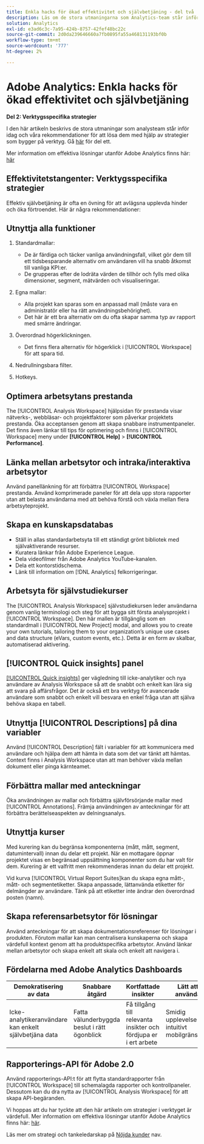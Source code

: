 ```yaml
---
title: Enkla hacks för ökad effektivitet och självbetjäning - del två
description: Läs om de stora utmaningarna som Analytics-team står inför idag och våra rekommendationer för att lösa dem med hjälp av strategier som bygger på verktyg.
solution: Analytics
exl-id: e3ad6c3c-7a95-424b-8757-42fef48bc22c
source-git-commit: 2d0da239646660a7fb0895fa55a468131193bf0b
workflow-type: tm+mt
source-wordcount: '777'
ht-degree: 2%

---
```


# Adobe Analytics: Enkla hacks för ökad effektivitet och självbetjäning

**Del 2: Verktygsspecifika strategier**

I den här artikeln beskrivs de stora utmaningar som analysteam står inför idag och våra rekommendationer för att lösa dem med hjälp av strategier som bygger på verktyg. Gå [här](/help/strategy/analytics-simple-hacks-for-efficiency-part-one.md) för del ett.

Mer information om effektiva lösningar utanför Adobe Analytics finns här: [här](https://docs.google.com/document/d/1fSrC/_yHW04K61K0Phe4dtg1nCU4jDsqrHWc8KVvsJWk/edit?usp=sharing)

## Effektivitetstangenter: Verktygsspecifika strategier

Effektiv självbetjäning är ofta en övning för att avlägsna upplevda hinder och öka förtroendet. Här är några rekommendationer:

## Utnyttja alla funktioner

1. Standardmallar:

   * De är färdiga och täcker vanliga användningsfall, vilket gör dem till ett tidsbesparande alternativ om användaren vill ha snabb åtkomst till vanliga KPI:er.
   * De grupperas efter de lodräta värden de tillhör och fylls med olika dimensioner, segment, mätvärden och visualiseringar.

1. Egna mallar:

   * Alla projekt kan sparas som en anpassad mall (måste vara en administratör eller ha rätt användningsbehörighet).
   * Det här är ett bra alternativ om du ofta skapar samma typ av rapport med smärre ändringar.

1. Överordnad högerklickningen.

   * Det finns flera alternativ för högerklick i [!UICONTROL Workspace] för att spara tid.

1. Nedrullningsbara filter.

1. Hotkeys.

## Optimera arbetsytans prestanda

The [!UICONTROL Analysis Workspace] hjälpsidan för prestanda visar nätverks-, webbläsar- och projektfaktorer som påverkar projektets prestanda. Öka acceptansen genom att skapa snabbare instrumentpaneler. Det finns även länkar till tips för optimering och finns i [!UICONTROL Workspace] meny under **[!UICONTROL Help]** > **[!UICONTROL Performance]**.

## Länka mellan arbetsytor och intraka/interaktiva arbetsytor

Använd panellänkning för att förbättra [!UICONTROL Workspace] prestanda. Använd komprimerade paneler för att dela upp stora rapporter utan att belasta användarna med att behöva förstå och växla mellan flera arbetsyteprojekt.

## Skapa en kunskapsdatabas

* Ställ in allas standardarbetsyta till ett ständigt grönt bibliotek med självaktiverande resurser.
* Kuratera länkar från Adobe Experience League.
* Dela videofilmer från Adobe Analytics YouTube-kanalen.
* Dela ett kontorstidschema.
* Länk till information om [!DNL Analytics] felkorrigeringar.

## Arbetsyta för självstudiekurser

The [!UICONTROL Analysis Workspace] självstudiekursen leder användarna genom vanlig terminologi och steg för att bygga sitt första analysprojekt i [!UICONTROL Workspace]. Den här mallen är tillgänglig som en standardmall i [!UICONTROL New Project] modal, and allows you to create your own tutorials, tailoring them to your organization’s unique use cases and data structure (eVars, custom events, etc.). Detta är en form av skalbar, automatiserad aktivering.

## [!UICONTROL Quick insights] panel

[[!UICONTROL Quick insights]](https://experienceleague.adobe.com/docs/analytics/analyze/analysis-workspace/panels/quickinsight.html?lang=en) ger vägledning till icke-analytiker och nya användare av Analysis Workspace så att de snabbt och enkelt kan lära sig att svara på affärsfrågor. Det är också ett bra verktyg för avancerade användare som snabbt och enkelt vill besvara en enkel fråga utan att själva behöva skapa en tabell.

## Utnyttja [!UICONTROL Descriptions] på dina variabler

Använd [!UICONTROL Description] fält i variabler för att kommunicera med användare och hjälpa dem att hämta in data som det var tänkt att hämtas. Context finns i Analysis Workspace utan att man behöver växla mellan dokument eller pinga kärnteamet.

## Förbättra mallar med anteckningar

Öka användningen av mallar och förbättra självförsörjande mallar med [!UICONTROL Annotations]. Främja användningen av anteckningar för att förbättra berättelseaspekten av delningsanalys.

## Utnyttja kurser

Med kurering kan du begränsa komponenterna (mått, mått, segment, datumintervall) innan du delar ett projekt. När en mottagare öppnar projektet visas en begränsad uppsättning komponenter som du har valt för dem. Kurering är ett valfritt men rekommenderas innan du delar ett projekt.

Vid kurva [!UICONTROL Virtual Report Suites]kan du skapa egna mått-, mått- och segmentetiketter. Skapa anpassade, lättanvända etiketter för delmängder av användare. Tänk på att etiketter inte ändrar den överordnad posten (namn).

## Skapa referensarbetsytor för lösningar

Använd anteckningar för att skapa dokumentationsreferenser för lösningar i produkten. Förutom mallar kan man centralisera kunskaperna och skapa värdefull kontext genom att ha produktspecifika arbetsytor. Använd länkar mellan arbetsytor och skapa enkelt att skala och enkelt att navigera i.

## Fördelarna med Adobe Analytics Dashboards

| Demokratisering av data | Snabbare åtgärd | Kortfattade insikter | Lätt att använda |
| --- | --- | --- | --- |
| Icke-analytikeranvändare kan enkelt självbetjäna data | Fatta välunderbyggda beslut i rätt ögonblick | Få tillgång till relevanta insikter och fördjupa er i ert arbete | Smidig upplevelse via intuitivt mobilgränssnitt |

## Rapporterings-API för Adobe 2.0

Använd rapporterings-API:t för att flytta standardrapporter från [!UICONTROL Workspace] till schemalagda rapporter och kontrollpaneler. Dessutom kan du dra nytta av [!UICONTROL Analysis Workspace] för att skapa API-begäranden.

Vi hoppas att du har tyckte att den här artikeln om strategier i verktyget är värdefull. Mer information om effektiva lösningar utanför Adobe Analytics finns här: [här](https://docs.google.com/document/d/1fSrC/_yHW04K61K0Phe4dtg1nCU4jDsqrHWc8KVvsJWk/edit?usp=sharing).

Läs mer om strategi och tankeledarskap på [Nöjda kunder](https://experienceleague.adobe.com/docs/customer-success/customer-success/overview.html) nav.